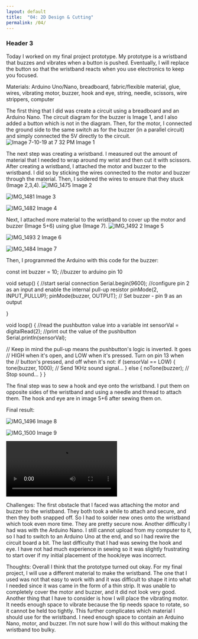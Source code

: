 ```yaml
---
layout: default
title:  "04: 2D Design & Cutting"
permalink: /04/
---
```


### Header 3

Today I worked on my final project prototype. My prototype is a wristband that buzzes and vibrates when a button is pushed. Eventually, I will replace the button so that the wristband reacts when you use electronics to keep you focused. 

Materials: Arduino Uno/Nano, breadboard, fabric/flexible material, glue, wires, vibrating motor, buzzer, hook and eye, string, needle, scissors, wire strippers, computer


The first thing that I did was create a circuit using a breadboard and an Arduino Nano. The circuit diagram for the buzzer is Image 1, and I also added a button which is not in the diagram. Then, for the motor, I connected the ground side to the same switch as for the buzzer (in a parallel circuit) and simply connected the 5V directly to the circuit.
![Image 7-10-19 at 7 32 PM](https://user-images.githubusercontent.com/52216217/61058797-e9541f80-a3c5-11e9-89a2-9252a862a7dd.jpg)
Image 1

The next step was creating a wristband. I measured out the amount of material that I needed to wrap around my wrist and then cut it with scissors.
After creating a wristband, I attached the motor and buzzer to the wristband. I did so by sticking the wires connected to the motor and buzzer through the material. Then, I soldered the wires to ensure that they stuck (Image 2,3,4).
![IMG_1475](https://user-images.githubusercontent.com/52216217/61058923-25878000-a3c6-11e9-8da3-f18705ed11c3.jpg)
Image 2

![IMG_1481](https://user-images.githubusercontent.com/52216217/61058959-3932e680-a3c6-11e9-9bad-50e570cbfd9a.jpg)
Image 3

![IMG_1482](https://user-images.githubusercontent.com/52216217/61059124-7f884580-a3c6-11e9-9025-d4482c8d9c98.jpg)
Image 4


Next, I attached more material to the wristband to cover up the motor and buzzer (Image 5+6) using glue (Image 7).
![IMG_1492 2](https://user-images.githubusercontent.com/52216217/61059372-e574cd00-a3c6-11e9-8473-cb92b14ec3b7.jpg)
Image 5

![IMG_1493 2](https://user-images.githubusercontent.com/52216217/61059612-43091980-a3c7-11e9-8d51-999aae218b0b.jpg)
Image 6

![IMG_1484](https://user-images.githubusercontent.com/52216217/61059660-5ddb8e00-a3c7-11e9-8739-4852ad89fdbb.jpg)
Image 7



Then, I programmed the Arduino with this code for the buzzer:

const int buzzer = 10; //buzzer to arduino pin 10

void setup() {
  //start serial connection
  Serial.begin(9600);
  //configure pin 2 as an input and enable the internal pull-up resistor
  pinMode(2, INPUT_PULLUP);
  pinMode(buzzer, OUTPUT); // Set buzzer - pin 9 as an output

}

void loop() {
  //read the pushbutton value into a variable
  int sensorVal = digitalRead(2);
  //print out the value of the pushbutton
  Serial.println(sensorVal);

  // Keep in mind the pull-up means the pushbutton's logic is inverted. It goes
  // HIGH when it's open, and LOW when it's pressed. Turn on pin 13 when the
  // button's pressed, and off when it's not:
  if (sensorVal == LOW) {
    tone(buzzer, 1000); // Send 1KHz sound signal...
  } else {
    noTone(buzzer);     // Stop sound...
  }
}



The final step was to sew a hook and eye onto the wristband. I put them on opposite sides of the wristband and using a needle and thread to attach them. The hook and eye are in image 5+6 after sewing them on.

Final result:

![IMG_1496](https://user-images.githubusercontent.com/52216217/61061370-25897f00-a3ca-11e9-8956-914dd379542e.jpg)
Image 8

![IMG_1500](https://user-images.githubusercontent.com/52216217/61061416-376b2200-a3ca-11e9-8091-659704feca0d.jpg)
Image 9

<video width="" controls="">
		<source src="IMG_1513.TRIM 2_2.mp4" type="video/mp4">
	</video>


Challenges:
The first obstacle that I faced was attaching the motor and buzzer to the wristband. They both took a while to attach and secure, and then they both snapped off. So I had to solder new ones onto the wristband which took even more time. They are pretty secure now.
Another difficulty I had was with the Arduino Nano. I still cannot upload from my computer to it, so I had to switch to an Arduino Uno at the end, and so I had rewire the circuit board a bit.
The last difficulty that I had was sewing the hook and eye. I have not had much experience in sewing so it was slightly frustrating to start over if my initial placement of the hook/eye was incorrect.

Thoughts:
Overall I think that the prototype turned out okay. For my final project, I will use a different material to make the wristband. The one that I used was not that easy to work with and it was difficult to shape it into what I needed since it was came in the form of a thin strip. It was unable to completely cover the motor and buzzer, and it did not look very good. Another thing that I have to consider is how I will place the vibrating motor. It needs enough space to vibrate because the tip needs space to rotate, so it cannot be held too tightly. This further complicates which material I should use for the wristband. I need enough space to contain an Arduino Nano, motor, and buzzer. I’m not sure how I will do this without making the wristband too bulky. 
